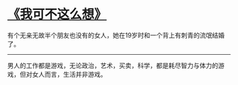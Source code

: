 # [《我可不这么想》](https://github.com/zfy68/gitblog/issues/32)

有个无亲无故半个朋友也没有的女人，她在19岁时和一个背上有刺青的流氓结婚了。

---

男人的工作都是游戏，无论政治，艺术，买卖，科学，都是耗尽智力与体力的游戏，但对女人而言，生活并非游戏。